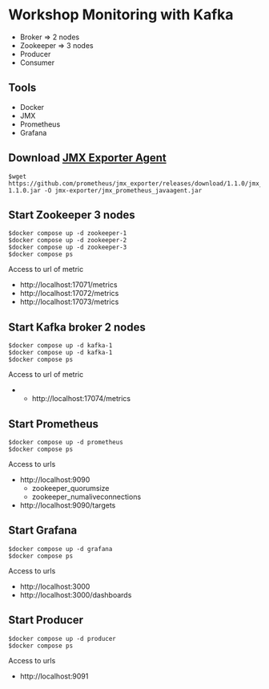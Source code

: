 # Workshop Monitoring with Kafka
* Broker => 2 nodes
* Zookeeper => 3 nodes
* Producer
* Consumer

## Tools
* Docker
* JMX
* Prometheus
* Grafana


## Download [JMX Exporter Agent](https://github.com/prometheus/jmx_exporter)
```
$wget https://github.com/prometheus/jmx_exporter/releases/download/1.1.0/jmx_prometheus_javaagent-1.1.0.jar -O jmx-exporter/jmx_prometheus_javaagent.jar
```

## Start Zookeeper 3 nodes
```
$docker compose up -d zookeeper-1
$docker compose up -d zookeeper-2
$docker compose up -d zookeeper-3
$docker compose ps
```  

Access to url of metric
- http://localhost:17071/metrics
- http://localhost:17072/metrics
- http://localhost:17073/metrics

## Start Kafka broker 2 nodes
```
$docker compose up -d kafka-1
$docker compose up -d kafka-1
$docker compose ps
```  

Access to url of metric
- - http://localhost:17074/metrics

## Start Prometheus

```
$docker compose up -d prometheus
$docker compose ps
```
Access to urls
- http://localhost:9090
  * zookeeper_quorumsize
  * zookeeper_numaliveconnections
- http://localhost:9090/targets

## Start Grafana
```
$docker compose up -d grafana
$docker compose ps
```
Access to urls
- http://localhost:3000
- http://localhost:3000/dashboards

## Start Producer
```
$docker compose up -d producer
$docker compose ps
```

Access to urls
- http://localhost:9091



